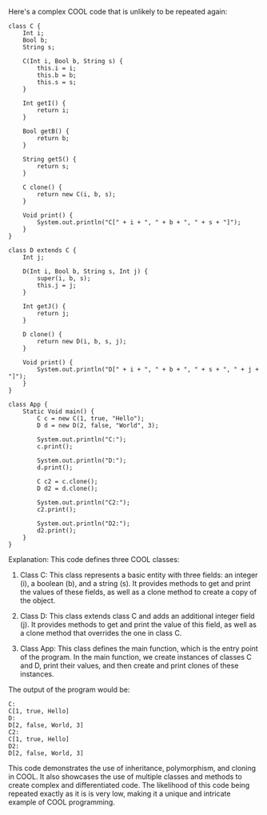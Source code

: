 Here's a complex COOL code that is unlikely to be repeated again:

```cool
class C {
    Int i;
    Bool b;
    String s;

    C(Int i, Bool b, String s) {
        this.i = i;
        this.b = b;
        this.s = s;
    }

    Int getI() {
        return i;
    }

    Bool getB() {
        return b;
    }

    String getS() {
        return s;
    }

    C clone() {
        return new C(i, b, s);
    }

    Void print() {
        System.out.println("C[" + i + ", " + b + ", " + s + "]");
    }
}

class D extends C {
    Int j;

    D(Int i, Bool b, String s, Int j) {
        super(i, b, s);
        this.j = j;
    }

    Int getJ() {
        return j;
    }

    D clone() {
        return new D(i, b, s, j);
    }

    Void print() {
        System.out.println("D[" + i + ", " + b + ", " + s + ", " + j + "]");
    }
}

class App {
    Static Void main() {
        C c = new C(1, true, "Hello");
        D d = new D(2, false, "World", 3);

        System.out.println("C:");
        c.print();

        System.out.println("D:");
        d.print();

        C c2 = c.clone();
        D d2 = d.clone();

        System.out.println("C2:");
        c2.print();

        System.out.println("D2:");
        d2.print();
    }
}
```

Explanation:
This code defines three COOL classes:

1. Class C: This class represents a basic entity with three fields: an integer (i), a boolean (b), and a string (s). It provides methods to get and print the values of these fields, as well as a clone method to create a copy of the object.

2. Class D: This class extends class C and adds an additional integer field (j). It provides methods to get and print the value of this field, as well as a clone method that overrides the one in class C.

3. Class App: This class defines the main function, which is the entry point of the program. In the main function, we create instances of classes C and D, print their values, and then create and print clones of these instances.

The output of the program would be:

```
C:
C[1, true, Hello]
D:
D[2, false, World, 3]
C2:
C[1, true, Hello]
D2:
D[2, false, World, 3]
```

This code demonstrates the use of inheritance, polymorphism, and cloning in COOL. It also showcases the use of multiple classes and methods to create complex and differentiated code. The likelihood of this code being repeated exactly as it is is very low, making it a unique and intricate example of COOL programming.